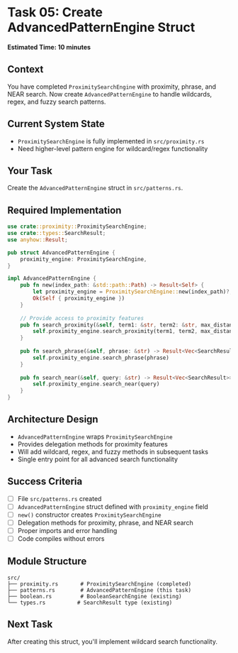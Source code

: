 # Task 05: Create AdvancedPatternEngine Struct

**Estimated Time: 10 minutes**

## Context
You have completed `ProximitySearchEngine` with proximity, phrase, and NEAR search. Now create `AdvancedPatternEngine` to handle wildcards, regex, and fuzzy search patterns.

## Current System State
- `ProximitySearchEngine` is fully implemented in `src/proximity.rs`
- Need higher-level pattern engine for wildcard/regex functionality

## Your Task
Create the `AdvancedPatternEngine` struct in `src/patterns.rs`.

## Required Implementation

```rust
use crate::proximity::ProximitySearchEngine;
use crate::types::SearchResult;
use anyhow::Result;

pub struct AdvancedPatternEngine {
    proximity_engine: ProximitySearchEngine,
}

impl AdvancedPatternEngine {
    pub fn new(index_path: &std::path::Path) -> Result<Self> {
        let proximity_engine = ProximitySearchEngine::new(index_path)?;
        Ok(Self { proximity_engine })
    }
    
    // Provide access to proximity features
    pub fn search_proximity(&self, term1: &str, term2: &str, max_distance: u32) -> Result<Vec<SearchResult>> {
        self.proximity_engine.search_proximity(term1, term2, max_distance)
    }
    
    pub fn search_phrase(&self, phrase: &str) -> Result<Vec<SearchResult>> {
        self.proximity_engine.search_phrase(phrase)
    }
    
    pub fn search_near(&self, query: &str) -> Result<Vec<SearchResult>> {
        self.proximity_engine.search_near(query)
    }
}
```

## Architecture Design
- `AdvancedPatternEngine` wraps `ProximitySearchEngine`
- Provides delegation methods for proximity features
- Will add wildcard, regex, and fuzzy methods in subsequent tasks
- Single entry point for all advanced search functionality

## Success Criteria
- [ ] File `src/patterns.rs` created
- [ ] `AdvancedPatternEngine` struct defined with `proximity_engine` field
- [ ] `new()` constructor creates `ProximitySearchEngine`
- [ ] Delegation methods for proximity, phrase, and NEAR search
- [ ] Proper imports and error handling
- [ ] Code compiles without errors

## Module Structure
```
src/
├── proximity.rs       # ProximitySearchEngine (completed)
├── patterns.rs        # AdvancedPatternEngine (this task)
├── boolean.rs         # BooleanSearchEngine (existing)
└── types.rs          # SearchResult type (existing)
```

## Next Task
After creating this struct, you'll implement wildcard search functionality.